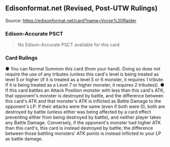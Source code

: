
## Edisonformat.net (Revised, Post-UTW Rulings)

Source: https://edisonformat.net/card?name=Vorse%20Raider

### Edison-Accurate PSCT

> No Edison-Accurate PSCT available for this card.

### Card Rulings

● You can Normal Summon this card (from your hand). Doing so does not require the use of any tributes (unless this card's level is being treated as level 5 or higher (if it is treated as a level 5 or 6 monster, it requires 1 tribute. If it is being treated as a Level 7 or higher monster, it requires 2 tributes)).
● If this card battles an Attack Position monster with less than this card's ATK, that opponent's monster is destroyed by battle, and the difference between this card's ATK and that monster's ATK is inflicted as Battle Damage to the opponent's LP. If their attacks were the same (even if both were 0), both are destroyed by battle (unless either was being affected by a card effect preventing either from being destroyed by battle), and neither player takes any Battle Damage. Conversely, if the opponent's monster had higher ATK than this card's, this card is instead destroyed by battle; the difference between those battling monsters' ATK points is instead inflicted to your LP as battle damage.
            